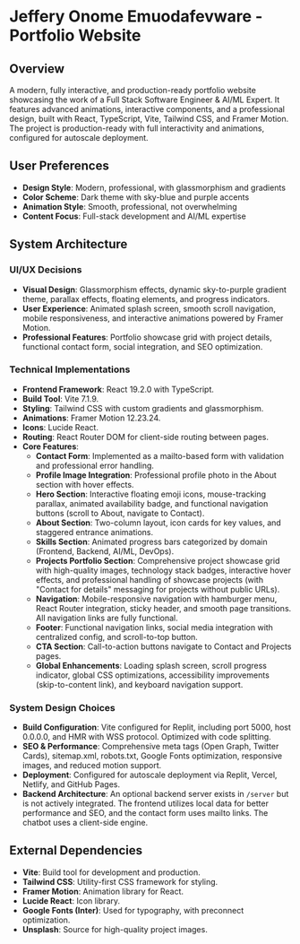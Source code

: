 # Jeffery Onome Emuodafevware - Portfolio Website

## Overview
A modern, fully interactive, and production-ready portfolio website showcasing the work of a Full Stack Software Engineer & AI/ML Expert. It features advanced animations, interactive components, and a professional design, built with React, TypeScript, Vite, Tailwind CSS, and Framer Motion. The project is production-ready with full interactivity and animations, configured for autoscale deployment.

## User Preferences
- **Design Style**: Modern, professional, with glassmorphism and gradients
- **Color Scheme**: Dark theme with sky-blue and purple accents
- **Animation Style**: Smooth, professional, not overwhelming
- **Content Focus**: Full-stack development and AI/ML expertise

## System Architecture

### UI/UX Decisions
- **Visual Design**: Glassmorphism effects, dynamic sky-to-purple gradient theme, parallax effects, floating elements, and progress indicators.
- **User Experience**: Animated splash screen, smooth scroll navigation, mobile responsiveness, and interactive animations powered by Framer Motion.
- **Professional Features**: Portfolio showcase grid with project details, functional contact form, social integration, and SEO optimization.

### Technical Implementations
- **Frontend Framework**: React 19.2.0 with TypeScript.
- **Build Tool**: Vite 7.1.9.
- **Styling**: Tailwind CSS with custom gradients and glassmorphism.
- **Animations**: Framer Motion 12.23.24.
- **Icons**: Lucide React.
- **Routing**: React Router DOM for client-side routing between pages.
- **Core Features**:
    - **Contact Form**: Implemented as a mailto-based form with validation and professional error handling.
    - **Profile Image Integration**: Professional profile photo in the About section with hover effects.
    - **Hero Section**: Interactive floating emoji icons, mouse-tracking parallax, animated availability badge, and functional navigation buttons (scroll to About, navigate to Contact).
    - **About Section**: Two-column layout, icon cards for key values, and staggered entrance animations.
    - **Skills Section**: Animated progress bars categorized by domain (Frontend, Backend, AI/ML, DevOps).
    - **Projects Portfolio Section**: Comprehensive project showcase grid with high-quality images, technology stack badges, interactive hover effects, and professional handling of showcase projects (with "Contact for details" messaging for projects without public URLs).
    - **Navigation**: Mobile-responsive navigation with hamburger menu, React Router integration, sticky header, and smooth page transitions. All navigation links are fully functional.
    - **Footer**: Functional navigation links, social media integration with centralized config, and scroll-to-top button.
    - **CTA Section**: Call-to-action buttons navigate to Contact and Projects pages.
    - **Global Enhancements**: Loading splash screen, scroll progress indicator, global CSS optimizations, accessibility improvements (skip-to-content link), and keyboard navigation support.

### System Design Choices
- **Build Configuration**: Vite configured for Replit, including port 5000, host 0.0.0.0, and HMR with WSS protocol. Optimized with code splitting.
- **SEO & Performance**: Comprehensive meta tags (Open Graph, Twitter Cards), sitemap.xml, robots.txt, Google Fonts optimization, responsive images, and reduced motion support.
- **Deployment**: Configured for autoscale deployment via Replit, Vercel, Netlify, and GitHub Pages.
- **Backend Architecture**: An optional backend server exists in `/server` but is not actively integrated. The frontend utilizes local data for better performance and SEO, and the contact form uses mailto links. The chatbot uses a client-side engine.

## External Dependencies
- **Vite**: Build tool for development and production.
- **Tailwind CSS**: Utility-first CSS framework for styling.
- **Framer Motion**: Animation library for React.
- **Lucide React**: Icon library.
- **Google Fonts (Inter)**: Used for typography, with preconnect optimization.
- **Unsplash**: Source for high-quality project images.